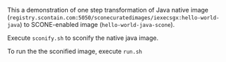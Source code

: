 This a demonstration of one step transformation of Java native image (`registry.scontain.com:5050/sconecuratedimages/iexecsgx:hello-world-java`) to SCONE-enabled image (`hello-world-java-scone`).

Execute `sconify.sh` to sconify the native java image.

To run the the sconified image, execute `run.sh`
